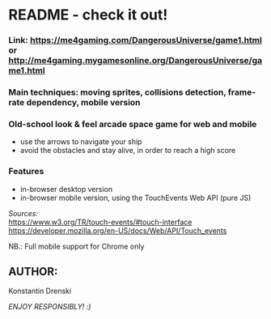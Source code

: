 # README - check it out!

### Link: https://me4gaming.com/DangerousUniverse/game1.html or http://me4gaming.mygamesonline.org/DangerousUniverse/game1.html

### Main techniques: moving sprites, collisions detection, frame-rate dependency, mobile version

### Old-school look & feel arcade space game for web and mobile
- use the arrows to navigate your ship
- avoid the obstacles and stay alive, in order to reach a high score

### Features
- in-browser desktop version
- in-browser mobile version, using the TouchEvents Web API (pure JS)

_Sources:_    
https://www.w3.org/TR/touch-events/#touch-interface   
https://developer.mozilla.org/en-US/docs/Web/API/Touch_events


NB.: Full mobile support for Chrome only

## AUTHOR: 

Konstantin Drenski


*ENJOY RESPONSIBLY! :)*
